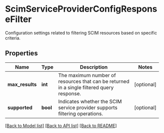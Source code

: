 # ScimServiceProviderConfigResponseFilter

Configuration settings related to filtering SCIM resources based on specific criteria.
## Properties
Name | Type | Description | Notes
------------ | ------------- | ------------- | -------------
**max_results** | **int** | The maximum number of resources that can be returned in a single filtered query response. | [optional] 
**supported** | **bool** | Indicates whether the SCIM service provider supports filtering operations. | [optional] 

[[Back to Model list]](../README.md#documentation-for-models) [[Back to API list]](../README.md#documentation-for-api-endpoints) [[Back to README]](../README.md)


